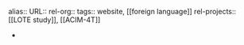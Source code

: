 alias::
URL::
rel-org:: 
tags:: website, [[foreign language]] 
rel-projects:: [[LOTE study]], [[ACIM-4T]] 



-